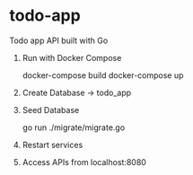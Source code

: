 # todo-app
Todo app API built with Go

1. Run with Docker Compose

    docker-compose build 
    docker-compose up

2. Create Database -> todo_app

3. Seed Database

    go run ./migrate/migrate.go

4. Restart services

5. Access APIs from localhost:8080